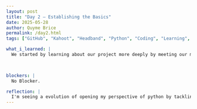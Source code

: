 ```yaml
---
layout: post
title: "Day 2 – Establishing the Basics"
date: 2025-05-28
author: Quyme Brice
permalink: /day2.html
tags: ["GitHub", "Kahoot", "Headband", "Python", "Coding", "Learning", "Research", "Skills"]

what_i_learned: |
  We started by learning about our project more deeply by meeting our mentors. This was useful because it allows everyone to be on the same page. We went over python 101 through a slideshow which tackle all the basic of pthyon. Our collegue played kahoot and a "Headband" game to do more interaction. This helped me establish what I had learned. 

  

blockers: |
  No Blocker.

reflection: |
  I'm seeing a evolution of opening my perspective of python by tackling the basic. I am more encourage to take my baisc skills futher. I was able to apply those skills on "replit". I also ask questions on things I might've of been stuck on. This occured when thinking about strings and quotations.
---
```

